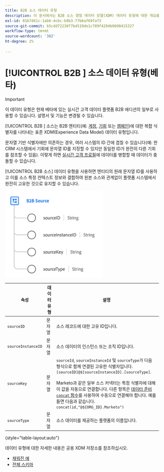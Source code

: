 ```yaml
---
title: B2B 소스 데이터 유형
description: 이 문서에서는 B2B 소스 경험 데이터 모델(XDM) 데이터 유형에 대한 개요를 제공합니다.
exl-id: 01b7d41c-1ab6-4cbc-b9b3-77b6af69faf3
source-git-commit: b5cdd72238f7b4519de1c789f4294b9698415327
workflow-type: tm+mt
source-wordcount: '302'
ht-degree: 2%

---
```


# [!UICONTROL B2B ] 소스 데이터 유형(베타)

>[!IMPORTANT]
>
>이 데이터 유형은 현재 베타에 있는 실시간 고객 데이터 플랫폼 B2B 에디션의 일부로 사용할 수 있습니다. 설명서 및 기능은 변경될 수 있습니다.

[!UICONTROL B2B ] 소스는 B2B 엔티티(예:  [계정](../classes/b2b/business-account.md),  [기회](../classes/b2b/business-opportunity.md) 또는  [캠페인](../classes/b2b/business-campaign.md))에 대한 복합 식별자를 나타내는 표준 XDM(Experience Data Model) 데이터 유형입니다.

문자열 기반 식별자에만 의존하는 경우, 여러 시스템의 ID 간에 겹칠 수 있습니다(예: 한 CRM 시스템에서 기회에 문자열 ID를 지정할 수 있지만 동일한 ID가 완전히 다른 기회를 참조할 수 있음). 이렇게 하면 [실시간 고객 프로필](../../profile/home.md)에 데이터를 병합할 때 데이터가 충돌할 수 있습니다.

[!UICONTROL B2B 소스] 데이터 유형을 사용하면 엔티티의 원래 문자열 ID를 사용하고 이를 소스 특정 컨텍스트 정보와 결합하여 원본 소스와 관계없이 플랫폼 시스템에서 완전히 고유한 것으로 유지할 수 있습니다.

![B2B 소스 구조](../images/data-types/b2b-source.png)

| 속성 | 데이터 유형 | 설명 |
| --- | --- | --- |
| `sourceID` | 문자열 | 소스 레코드에 대한 고유 ID입니다. |
| `sourceInstanceID` | 문자열 | 소스 데이터의 인스턴스 또는 조직 ID입니다. |
| `sourceKey` | 문자열 | `sourceId`, `sourceInstanceId` 및 `sourceType`가 다음 형식으로 함께 연결된 고유한 식별자입니다. `[sourceID]@$[sourceInstanceID].[sourceType]`.<br><br>Marketo과 같은 일부 소스 커넥터는 특정 식별자에 대해 이 값을 자동으로 연결합니다. 다른 항목은 [데이터 준비 `concat` 함수](../../data-prep/functions.md#string)를 사용하여 수동으로 연결해야 합니다. 예를 들면 다음과 같습니다. `concat(id,"@${ORG_ID}.Marketo")` |
| `sourceType` | 문자열 | 소스 데이터를 제공하는 플랫폼의 이름입니다. |

{style=&quot;table-layout:auto&quot;}

데이터 유형에 대한 자세한 내용은 공용 XDM 저장소를 참조하십시오.

* [채워진 예](https://github.com/adobe/xdm/blob/master/components/datatypes/b2b/b2b-source.example.1.json)
* [전체 스키마](https://github.com/adobe/xdm/blob/master/components/datatypes/b2b/b2b-source.schema.json)
